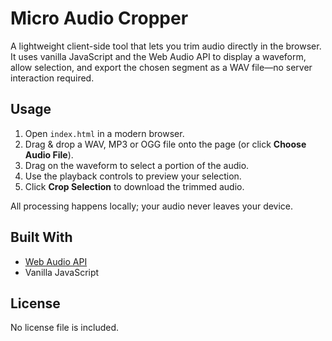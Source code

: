 # Micro Audio Cropper

A lightweight client-side tool that lets you trim audio directly in the browser. It uses vanilla JavaScript and the Web Audio API to display a waveform, allow selection, and export the chosen segment as a WAV file—no server interaction required.

## Usage

1. Open `index.html` in a modern browser.
2. Drag & drop a WAV, MP3 or OGG file onto the page (or click **Choose Audio File**).
3. Drag on the waveform to select a portion of the audio.
4. Use the playback controls to preview your selection.
5. Click **Crop Selection** to download the trimmed audio.

All processing happens locally; your audio never leaves your device.

## Built With

* [Web Audio API](https://developer.mozilla.org/en-US/docs/Web/API/Web_Audio_API)
* Vanilla JavaScript

## License

No license file is included.
